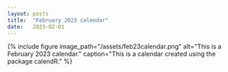 ```yaml
---
layout: posts
title:  "February 2023 calendar"
date:   2023-02-01
---
```


{% include figure image_path="/assets/feb23calendar.png" alt="This is a February 2023 calendar." caption="This is a calendar created using the package calendR." %}